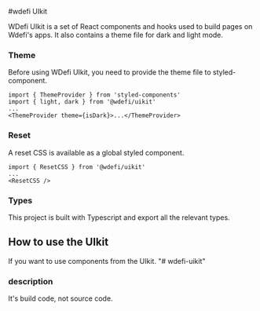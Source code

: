 #wdefi UIkit


WDefi UIkit is a set of React components and hooks used to build pages on Wdefi's apps. It also contains a theme file for dark and light mode.

### Theme

Before using WDefi UIkit, you need to provide the theme file to styled-component.

```
import { ThemeProvider } from 'styled-components'
import { light, dark } from '@wdefi/uikit'
...
<ThemeProvider theme={isDark}>...</ThemeProvider>
```

### Reset

A reset CSS is available as a global styled component.

```
import { ResetCSS } from '@wdefi/uikit'
...
<ResetCSS />
```

### Types

This project is built with Typescript and export all the relevant types.

## How to use the UIkit

If you want to use components from the UIkit.
"# wdefi-uikit" 

### description
It's build code, not source code.